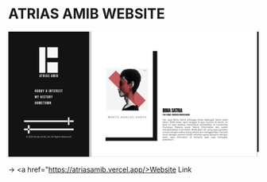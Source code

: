 # ATRIAS AMIB WEBSITE


<img class="round" src="https://github.com/satriaer77/atriasamib/blob/main/assets/images/cover.png">

-> <a href="https://atriasamib.vercel.app/>Website Link </a>
